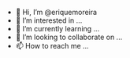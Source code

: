 - 👋 Hi, I’m @eriquemoreira
- 👀 I’m interested in ...
- 🌱 I’m currently learning ...
- 💞️ I’m looking to collaborate on ...
- 📫 How to reach me ...

<!---
eriquemoreira/eriquemoreira is a ✨ special ✨ repository because its `README.md` (this file) appears on your GitHub profile.
You can click the Preview link to take a look at your changes.
--->
